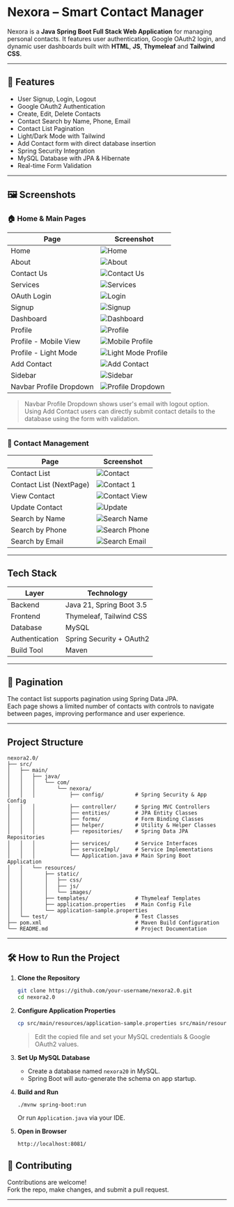 # Nexora – Smart Contact Manager

Nexora is a **Java Spring Boot Full Stack Web Application** for managing personal contacts. It features user authentication, Google OAuth2 login, and dynamic user dashboards built with **HTML**, **JS**, **Thymeleaf** and **Tailwind CSS**.

---

## 🚀 Features

- User Signup, Login, Logout
- Google OAuth2 Authentication
- Create, Edit, Delete Contacts
- Contact Search by Name, Phone, Email
- Contact List Pagination
- Light/Dark Mode with Tailwind
- Add Contact form with direct database insertion
- Spring Security Integration
- MySQL Database with JPA & Hibernate
- Real-time Form Validation
  

---

## 🖼️ Screenshots

### 🏠 Home & Main Pages

| Page | Screenshot |
|------|------------|
| Home | ![Home](screenshots/Home.png) |
| About | ![About](screenshots/About.png) |
| Contact Us | ![Contact Us](screenshots/ContactUs.png) |
| Services | ![Services](screenshots/Services.png) |
| OAuth Login | ![Login](screenshots/Login.png) |
| Signup | ![Signup](screenshots/SignUp.png) |
| Dashboard | ![Dashboard](screenshots/Dashboard.png) |
| Profile | ![Profile](screenshots/Profile.png) |
| Profile - Mobile View | ![Mobile Profile](screenshots/Profile_MobileView.png) |
| Profile - Light Mode | ![Light Mode Profile](screenshots/Profile_LightMode.png) |
| Add Contact | ![Add Contact](screenshots/AddContact.png) |
| Sidebar | ![Sidebar](screenshots/Sidebar.png) |
| Navbar Profile Dropdown | ![Profile Dropdown](screenshots/Profile_Dropdown.png) |

> Navbar Profile Dropdown shows user's email with logout option.
> Using Add Contact users can directly submit contact details to the database using the form with validation.

---

### 📇 Contact Management

| Page | Screenshot |
|------|------------|
| Contact List | ![Contact](screenshots/Contact.png) |
| Contact List (NextPage) | ![Contact 1](screenshots/Contact1.png) |
| View Contact | ![Contact View](screenshots/ContactView.png) |
| Update Contact | ![Update](screenshots/UpdateContact.png) |
| Search by Name | ![Search Name](screenshots/Search_name.png) |
| Search by Phone | ![Search Phone](screenshots/Search_phone.png) |
| Search by Email | ![Search Email](screenshots/Search_Email.png) |

---

## Tech Stack

| Layer         | Technology                  |
|---------------|-----------------------------|
| Backend       | Java 21, Spring Boot 3.5    |
| Frontend      | Thymeleaf, Tailwind CSS     |
| Database      | MySQL                       |
| Authentication| Spring Security + OAuth2    |
| Build Tool    | Maven                       |

---
## 🔄 Pagination

The contact list supports pagination using Spring Data JPA.  
Each page shows a limited number of contacts with controls to navigate between pages, improving performance and user experience.

---
## Project Structure

``` 
nexora2.0/
├── src/
│   ├── main/
│   │   ├── java/
│   │   │   └── com/
│   │   │       └── nexora/
│   │   │           ├── config/          # Spring Security & App Config
│   │   │           ├── controller/      # Spring MVC Controllers
│   │   │           ├── entities/        # JPA Entity Classes
│   │   │           ├── forms/           # Form Binding Classes
│   │   │           ├── helper/          # Utility & Helper Classes
│   │   │           ├── repositories/    # Spring Data JPA Repositories
│   │   │           ├── services/        # Service Interfaces
│   │   │           ├── serviceImpl/     # Service Implementations
│   │   │           └── Application.java # Main Spring Boot Application
│   │   └── resources/
│   │       ├── static/
│   │       │   ├── css/
│   │       │   ├── js/
│   │       │   └── images/
│   │       ├── templates/               # Thymeleaf Templates
│   │       ├── application.properties   # Main Config File
│   │       └── application-sample.properties
│   └── test/                            # Test Classes
├── pom.xml                              # Maven Build Configuration
└── README.md                            # Project Documentation
```
---
## 🛠️ How to Run the Project

1. **Clone the Repository**
   ```bash
   git clone https://github.com/your-username/nexora2.0.git
   cd nexora2.0
   ```

2. **Configure Application Properties**
   ```bash
   cp src/main/resources/application-sample.properties src/main/resources/application.properties
   ```
   > Edit the copied file and set your MySQL credentials & Google OAuth2 values.

3. **Set Up MySQL Database**
   - Create a database named `nexora20` in MySQL.
   - Spring Boot will auto-generate the schema on app startup.

4. **Build and Run**
   ```bash
   ./mvnw spring-boot:run
   ```
   Or run `Application.java` via your IDE.

5. **Open in Browser**
   ```
   http://localhost:8081/
   ```

## 🤝 Contributing

Contributions are welcome!  
Fork the repo, make changes, and submit a pull request.

---






